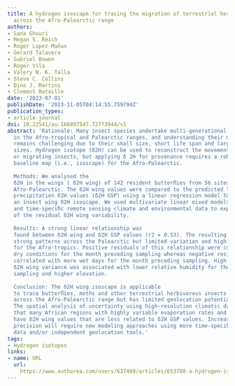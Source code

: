 ```yaml
---
title: A hydrogen isoscape for tracing the migration of terrestrial herbivorous insects
  across the Afro-Palearctic range
authors:
- Sana Ghouri
- Megan S. Reich
- Roger Lopez-Mañas
- Gerard Talavera
- Gabriel Bowen
- Roger Vila
- Valery N. K. Talla
- Steve C. Collins
- Dino J. Martins
- Clement Bataille
date: '2023-07-01'
publishDate: '2023-11-05T04:14:55.759794Z'
publication_types:
- article-journal
doi: 10.22541/au.168897547.72773944/v1
abstract: 'Rationale: Many insect species undertake multi-generational migrations
  in the Afro-tropical and Palearctic ranges, and understanding their migratory connectivity
  remains challenging due to their small size, short life span and large population
  sizes. Hydrogen isotope (δ2H) can be used to reconstruct the movement of dispersing
  or migrating insects, but applying δ 2H for provenance requires a robust isotope
  baseline map (i.e., isoscape) for the Afro-Palearctic. 
  
  Methods: We analysed the
  δ2H in the wings ( δ2H wing) of 142 resident butterﬂies from 56 sites across the
  Afro-Palearctic. The δ2H wing values were compared to the predicted local growing-season
  precipitation δ2H values (δ2H GSP) using a linear regression model to develop
  an insect wing δ2H isoscape. We used multivariate linear mixed models and high-resolution
  and time-speciﬁc remote sensing climate and environmental data to explore the controls
  of the residual δ2H wing variability. 
 
  Results: A strong linear relationship was
  found between δ2H wing and δ2H GSP values (r2 = 0.53). The resulting isoscape showed
  strong patterns across the Palearctic but limited variation and high uncertainty
  for the Afro-tropics. Positive residuals of this relationship were correlated with
  dry conditions for the month preceding sampling whereas negative residuals were
  correlated with more wet days for the month preceding sampling. High intra-site
  δ2H wing variance was associated with lower relative humidity for the month preceding
  sampling and higher elevation. 
 
  Conclusion: The δ2H wing isoscape is applicable
  to trace butterﬂies, moths and other terrestrial herbivorous insects that migrate
  across the Afro-Palearctic range but has limited geolocation potential in the Afro-tropics.
  The spatial analysis of uncertainty using high-resolution climatic data demonstrated
  that many African regions with highly variable evaporation rates and relative humidity
  have δ2H wing values that are less related to δ2H GSP values. Increasing geolocation
  precision will require new modeling approaches using more time-speciﬁc environmental
  data and/or independent geolocation tools.'
tags:
- Hydrogen isotopes
links:
- name: URL
  url: 
    https://www.authorea.com/users/637469/articles/653780-a-hydrogen-isoscape-for-tracing-the-migration-of-terrestrial-herbivorous-insects-across-the-afro-palearctic-range?commit=cb0232fa2061bf8b0cae109a89d349e6bc26ee56
---
```

